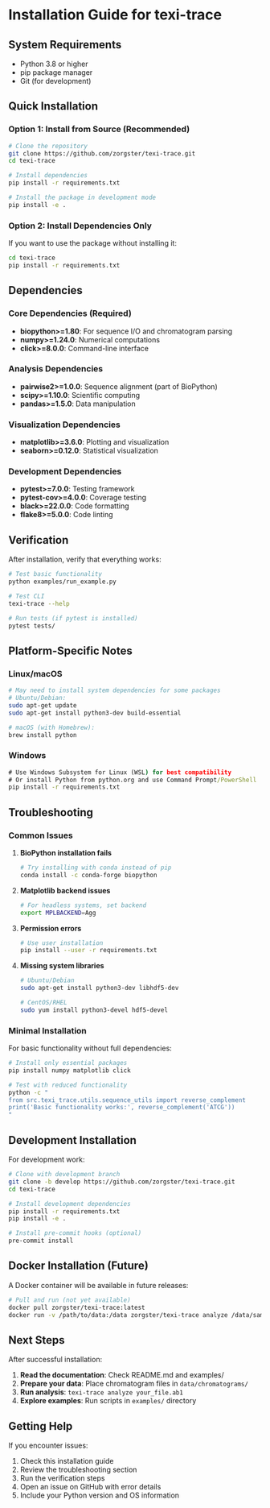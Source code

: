 # Installation Guide for texi-trace

## System Requirements

- Python 3.8 or higher
- pip package manager
- Git (for development)

## Quick Installation

### Option 1: Install from Source (Recommended)

```bash
# Clone the repository
git clone https://github.com/zorgster/texi-trace.git
cd texi-trace

# Install dependencies
pip install -r requirements.txt

# Install the package in development mode
pip install -e .
```

### Option 2: Install Dependencies Only

If you want to use the package without installing it:

```bash
cd texi-trace
pip install -r requirements.txt
```

## Dependencies

### Core Dependencies (Required)
- **biopython>=1.80**: For sequence I/O and chromatogram parsing
- **numpy>=1.24.0**: Numerical computations
- **click>=8.0.0**: Command-line interface

### Analysis Dependencies
- **pairwise2>=1.0.0**: Sequence alignment (part of BioPython)
- **scipy>=1.10.0**: Scientific computing
- **pandas>=1.5.0**: Data manipulation

### Visualization Dependencies
- **matplotlib>=3.6.0**: Plotting and visualization
- **seaborn>=0.12.0**: Statistical visualization

### Development Dependencies
- **pytest>=7.0.0**: Testing framework
- **pytest-cov>=4.0.0**: Coverage testing
- **black>=22.0.0**: Code formatting
- **flake8>=5.0.0**: Code linting

## Verification

After installation, verify that everything works:

```bash
# Test basic functionality
python examples/run_example.py

# Test CLI
texi-trace --help

# Run tests (if pytest is installed)
pytest tests/
```

## Platform-Specific Notes

### Linux/macOS
```bash
# May need to install system dependencies for some packages
# Ubuntu/Debian:
sudo apt-get update
sudo apt-get install python3-dev build-essential

# macOS (with Homebrew):
brew install python
```

### Windows
```cmd
# Use Windows Subsystem for Linux (WSL) for best compatibility
# Or install Python from python.org and use Command Prompt/PowerShell
pip install -r requirements.txt
```

## Troubleshooting

### Common Issues

1. **BioPython installation fails**
   ```bash
   # Try installing with conda instead of pip
   conda install -c conda-forge biopython
   ```

2. **Matplotlib backend issues**
   ```bash
   # For headless systems, set backend
   export MPLBACKEND=Agg
   ```

3. **Permission errors**
   ```bash
   # Use user installation
   pip install --user -r requirements.txt
   ```

4. **Missing system libraries**
   ```bash
   # Ubuntu/Debian
   sudo apt-get install python3-dev libhdf5-dev

   # CentOS/RHEL
   sudo yum install python3-devel hdf5-devel
   ```

### Minimal Installation

For basic functionality without full dependencies:

```bash
# Install only essential packages
pip install numpy matplotlib click

# Test with reduced functionality
python -c "
from src.texi_trace.utils.sequence_utils import reverse_complement
print('Basic functionality works:', reverse_complement('ATCG'))
"
```

## Development Installation

For development work:

```bash
# Clone with development branch
git clone -b develop https://github.com/zorgster/texi-trace.git
cd texi-trace

# Install development dependencies
pip install -r requirements.txt
pip install -e .

# Install pre-commit hooks (optional)
pre-commit install
```

## Docker Installation (Future)

A Docker container will be available in future releases:

```bash
# Pull and run (not yet available)
docker pull zorgster/texi-trace:latest
docker run -v /path/to/data:/data zorgster/texi-trace analyze /data/sample.ab1
```

## Next Steps

After successful installation:

1. **Read the documentation**: Check README.md and examples/
2. **Prepare your data**: Place chromatogram files in `data/chromatograms/`
3. **Run analysis**: `texi-trace analyze your_file.ab1`
4. **Explore examples**: Run scripts in `examples/` directory

## Getting Help

If you encounter issues:

1. Check this installation guide
2. Review the troubleshooting section
3. Run the verification steps
4. Open an issue on GitHub with error details
5. Include your Python version and OS information
